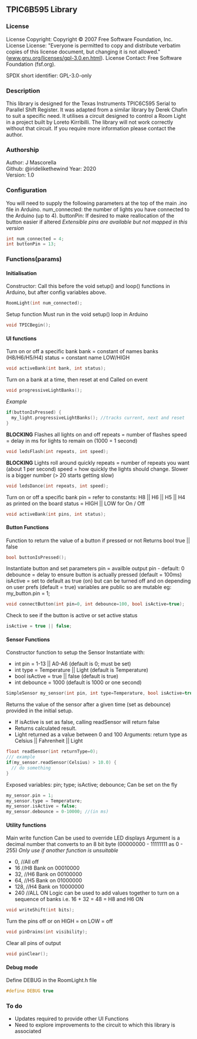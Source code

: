 
## TPIC6B595 Library

### License
License Copyright: Copyright © 2007 Free Software Foundation, Inc.
License License: "Everyone is permitted to copy and distribute verbatim copies of this license document, but changing it is not allowed." (www.gnu.org/licenses/gpl-3.0.en.html).
License Contact: Free Software Foundation (fsf.org).

SPDX short identifier: GPL-3.0-only

### Description
This library is designed for the Texas Instruments TPIC6C595 Serial to Parallel Shift Register. It was adapted from a similar library by Derek Chafin to suit a specific need.
It utilises a circuit designed to control a Room Light in a project built by Loreto Kirribilli. The library will not work correctly without that circuit. If you require more information please contact the author.

### Authorship
Author: J Mascorella  
Github: @iridelikethewind
Year: 2020  
Version: 1.0

### Configuration
You will need to supply the following parameters at the top of the main .ino file in Arduino.
num_connected: the number of lights you have connected to the Arduino (up to 4).
buttonPin: If desired to make reallocation of the button easier if altered
_Extensible pins are available but not mapped in this version_
```c
int num_connected = 4;
int buttonPin = 13;
```

### Functions(params)

#### Initialisation
Constructor: Call this before the void setup() and loop() functions in Arduino, but after config variables above.
```c
RoomLight(int num_connected);
```

Setup function
Must run in the void setup() loop in Arduino
```c
void TPICBegin();
```

#### UI functions

Turn on or off a specific bank
bank = constant of names banks (H8/H6/H5/H4)
status = constant name LOW/HIGH
```c
void activeBank(int bank, int status);
```

Turn on a bank at a time, then reset at end
Called on event
```c
void progressiveLightBanks();
```
_Example_
```c
if(buttonIsPressed) {
  my_light.progressiveLightBanks(); //tracks current, next and reset
}
```

**BLOCKING**
Flashes all lights on and off
repeats = number of flashes
speed = delay in ms for lights to remain on (1000 = 1 second)
```c
void ledsFlash(int repeats, int speed);
```

**BLOCKING**
Lights roll around quickly
repeats = number of repeats you want (about 1 per second)
speed = how quickly the lights should change. Slower is a bigger number (> 20 starts getting slow)
```c
void ledsDance(int repeats, int speed);
```

Turn on or off a specific bank
pin = refer to constants: H8 || H6 || H5 || H4 as printed on the board
status = HIGH || LOW for On / Off
```c
void activeBank(int pins, int status);
```

#### Button Functions

Function to return the value of a button if pressed or not
Returns bool true || false
```c
bool buttonIsPressed();
```

Instantiate button and set parameters
pin = availble output pin - default: 0
debounce = delay to ensure button is actually pressed (default = 100ms)
isActive = set to default as true (on) but can be turned off and on depending on user prefs (default = true)
variables are public so are mutable eg: my_button.pin = 1;
```c
void connectButton(int pin=0, int debounce=100, bool isActive=true);
```

Check to see if the button is active or set active status
```c
isActive = true || false;
```

#### Sensor Functions

Constructor function to setup the Sensor
Instantiate with:
* int pin = 1-13 || A0-A6 (default is 0; must be set)
* int type = Temperature || Light (default is Temperature)
* bool isActive = true || false (default is true)
* int debounce = 1000 (default is 1000 or one second)
```c
SimpleSensor my_sensor(int pin, int type=Temperature, bool isActive=true, long int debounce=1000);
```

Returns the value of the sensor after a given time (set as debounce)
provided in the initial setup.
* If isActive is set as false, calling readSensor will return false
* Returns calculated result.
* Light returned as a value between 0 and 100
Arguments: return type as Celsius || Fahrenheit || Light
```c
float readSensor(int returnType=0);
/// example
if(my_sensor.readSensor(Celsius) > 10.0) {
  // do something
}
```

Exposed variables:
pin; type; isActive; debounce;
Can be set on the fly
```c
my_sensor.pin = 1;
my_sensor.type = Temperature;
my_sensor.isActive = false;
my_sensor.debounce = 0-10000; //(in ms)
```

#### Utility functions

Main write function
Can be used to override LED displays
Argument is a decimal number that converts to an 8 bit byte (00000000 - 11111111 as 0 - 255)
_Only use if another function is unsuitable_
* 0, //All off
* 16 //H8 Bank on 00010000
* 32, //H6 Bank on 00100000
* 64, //H5 Bank on 01000000
* 128, //H4 Bank on 10000000
* 240 //ALL ON
Logic can be used to add values together to turn on a sequence of banks i.e.
16 + 32 = 48 = H8 and H6 ON
```c
void writeShift(int bits);
```

Turn the pins off or on
HIGH = on
LOW = off
```c
void pinDrains(int visibility);
```

Clear all pins of output
```c
void pinClear();
```

#### Debug mode

Define DEBUG in the RoomLight.h file
```c
#define DEBUG true
```

### To do
* Updates required to provide other UI Functions
* Need to explore improvements to the circuit to which this library is associated
